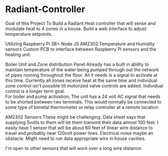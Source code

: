 # Radiant-Controller

Goal of this Project
To Build a Radiant Heat controller that will sense and modulate heat to 4 zones in a house.
Build a web interface to adjust temperature setpoints.

Utilizing
Raspberry Pi 3B+
Node JS
AM2302 Temperature and Humidity sensors
Custom PCB to interface between Raspberry Pi sensors and the heating unit.

Boiler Unit and Zone distribution Panel
Already has a built in ability to maintain temperature of the water being pumped through out the network
of pipes running throughout the floor. All it needs is a signal to activate at this time.  Currently all zones
receive heat at the same time and individual zone control isn't possible till motorized valve controls are added.
Individual control is a longer term goal.   
For boiler and pump activation;  The unit has a 24 volt AC signal that needs to be shorted between two terminals.  This would
normally be connected to some type of bimetal thermometer or relay controller at a remote location. 

AM2302 Sensors
These might be challenging.  Data sheet says that supplying 5volts to them will let them transmit their data almost 100 feet.
I easily have 1 sensor that will be about 60 feet of linear wire distance to travel and probably near 120volt power lines.  Electrical
noise maybe an obstacle.  Might need to run data appropriate wire in house cavities.

I'm open to other sensors that will work over a long wire distance.
